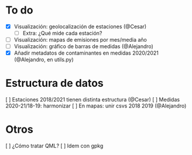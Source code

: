 # To do

- [X] Visualización: geolocalización de estaciones (@Cesar)
    - [ ] Extra: ¿Qué mide cada estación?
- [ ] Visualización: mapas de emisiones por mes/media año
- [ ] Visualización: gráfico de barras de medidas (@Alejandro)
- [X] Añadir metadatos de contaminantes en medidas 2020/2021 (@Alejandro, en utils.py)

# Estructura de datos
[ ] Estaciones 2018/2021 tienen distinta estructura (@Cesar)
[ ] Medidas 2020-21/18-19: harmonizar
[ ] En mapas: unir csvs 2018 2019 (@Alejandro)

# Otros
[ ] ¿Cómo tratar QML?
[ ] Idem con gpkg 
